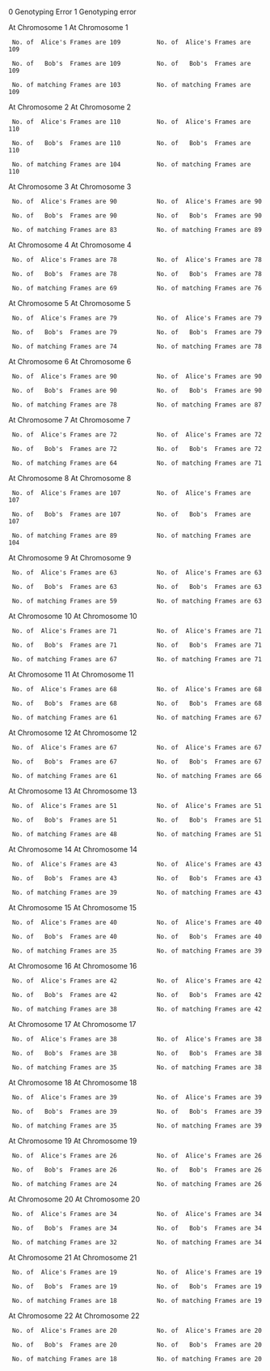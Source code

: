0 Genotyping Error			1 Genotyping error	

 At Chromosome 1			 At Chromosome 1	

	 No. of  Alice's Frames are 109			 No. of  Alice's Frames are 109

	 No. of   Bob's  Frames are 109			 No. of   Bob's  Frames are 109

	 No. of matching Frames are 103			 No. of matching Frames are 109

				

 At Chromosome 2			 At Chromosome 2	

	 No. of  Alice's Frames are 110			 No. of  Alice's Frames are 110

	 No. of   Bob's  Frames are 110			 No. of   Bob's  Frames are 110

	 No. of matching Frames are 104			 No. of matching Frames are 110

				

 At Chromosome 3			 At Chromosome 3	

	 No. of  Alice's Frames are 90			 No. of  Alice's Frames are 90

	 No. of   Bob's  Frames are 90			 No. of   Bob's  Frames are 90

	 No. of matching Frames are 83			 No. of matching Frames are 89

				

 At Chromosome 4			 At Chromosome 4	

	 No. of  Alice's Frames are 78			 No. of  Alice's Frames are 78

	 No. of   Bob's  Frames are 78			 No. of   Bob's  Frames are 78

	 No. of matching Frames are 69			 No. of matching Frames are 76

				

 At Chromosome 5			 At Chromosome 5	

	 No. of  Alice's Frames are 79			 No. of  Alice's Frames are 79

	 No. of   Bob's  Frames are 79			 No. of   Bob's  Frames are 79

	 No. of matching Frames are 74			 No. of matching Frames are 78

				

 At Chromosome 6			 At Chromosome 6	

	 No. of  Alice's Frames are 90			 No. of  Alice's Frames are 90

	 No. of   Bob's  Frames are 90			 No. of   Bob's  Frames are 90

	 No. of matching Frames are 78			 No. of matching Frames are 87

				

 At Chromosome 7			 At Chromosome 7	

	 No. of  Alice's Frames are 72			 No. of  Alice's Frames are 72

	 No. of   Bob's  Frames are 72			 No. of   Bob's  Frames are 72

	 No. of matching Frames are 64			 No. of matching Frames are 71

				

 At Chromosome 8			 At Chromosome 8	

	 No. of  Alice's Frames are 107			 No. of  Alice's Frames are 107

	 No. of   Bob's  Frames are 107			 No. of   Bob's  Frames are 107

	 No. of matching Frames are 89			 No. of matching Frames are 104

				

 At Chromosome 9			 At Chromosome 9	

	 No. of  Alice's Frames are 63			 No. of  Alice's Frames are 63

	 No. of   Bob's  Frames are 63			 No. of   Bob's  Frames are 63

	 No. of matching Frames are 59			 No. of matching Frames are 63

				

 At Chromosome 10			 At Chromosome 10	

	 No. of  Alice's Frames are 71			 No. of  Alice's Frames are 71

	 No. of   Bob's  Frames are 71			 No. of   Bob's  Frames are 71

	 No. of matching Frames are 67			 No. of matching Frames are 71

				

 At Chromosome 11			 At Chromosome 11	

	 No. of  Alice's Frames are 68			 No. of  Alice's Frames are 68

	 No. of   Bob's  Frames are 68			 No. of   Bob's  Frames are 68

	 No. of matching Frames are 61			 No. of matching Frames are 67

				

 At Chromosome 12			 At Chromosome 12	

	 No. of  Alice's Frames are 67			 No. of  Alice's Frames are 67

	 No. of   Bob's  Frames are 67			 No. of   Bob's  Frames are 67

	 No. of matching Frames are 61			 No. of matching Frames are 66

				

 At Chromosome 13			 At Chromosome 13	

	 No. of  Alice's Frames are 51			 No. of  Alice's Frames are 51

	 No. of   Bob's  Frames are 51			 No. of   Bob's  Frames are 51

	 No. of matching Frames are 48			 No. of matching Frames are 51

				

 At Chromosome 14			 At Chromosome 14	

	 No. of  Alice's Frames are 43			 No. of  Alice's Frames are 43

	 No. of   Bob's  Frames are 43			 No. of   Bob's  Frames are 43

	 No. of matching Frames are 39			 No. of matching Frames are 43

				

 At Chromosome 15			 At Chromosome 15	

	 No. of  Alice's Frames are 40			 No. of  Alice's Frames are 40

	 No. of   Bob's  Frames are 40			 No. of   Bob's  Frames are 40

	 No. of matching Frames are 35			 No. of matching Frames are 39

				

 At Chromosome 16			 At Chromosome 16	

	 No. of  Alice's Frames are 42			 No. of  Alice's Frames are 42

	 No. of   Bob's  Frames are 42			 No. of   Bob's  Frames are 42

	 No. of matching Frames are 38			 No. of matching Frames are 42

				

 At Chromosome 17			 At Chromosome 17	

	 No. of  Alice's Frames are 38			 No. of  Alice's Frames are 38

	 No. of   Bob's  Frames are 38			 No. of   Bob's  Frames are 38

	 No. of matching Frames are 35			 No. of matching Frames are 38

				

 At Chromosome 18			 At Chromosome 18	

	 No. of  Alice's Frames are 39			 No. of  Alice's Frames are 39

	 No. of   Bob's  Frames are 39			 No. of   Bob's  Frames are 39

	 No. of matching Frames are 35			 No. of matching Frames are 39

				

 At Chromosome 19			 At Chromosome 19	

	 No. of  Alice's Frames are 26			 No. of  Alice's Frames are 26

	 No. of   Bob's  Frames are 26			 No. of   Bob's  Frames are 26

	 No. of matching Frames are 24			 No. of matching Frames are 26

				

 At Chromosome 20			 At Chromosome 20	

	 No. of  Alice's Frames are 34			 No. of  Alice's Frames are 34

	 No. of   Bob's  Frames are 34			 No. of   Bob's  Frames are 34

	 No. of matching Frames are 32			 No. of matching Frames are 34

				

 At Chromosome 21			 At Chromosome 21	

	 No. of  Alice's Frames are 19			 No. of  Alice's Frames are 19

	 No. of   Bob's  Frames are 19			 No. of   Bob's  Frames are 19

	 No. of matching Frames are 18			 No. of matching Frames are 19

				

 At Chromosome 22			 At Chromosome 22	

	 No. of  Alice's Frames are 20			 No. of  Alice's Frames are 20

	 No. of   Bob's  Frames are 20			 No. of   Bob's  Frames are 20

	 No. of matching Frames are 18			 No. of matching Frames are 20
